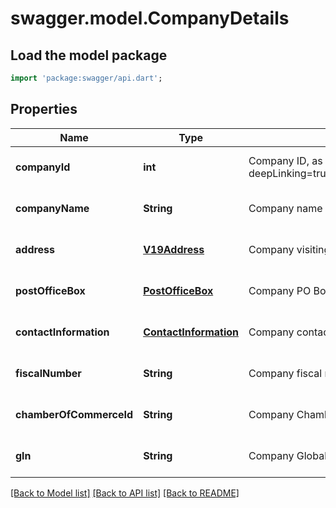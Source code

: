 # swagger.model.CompanyDetails

## Load the model package
```dart
import 'package:swagger/api.dart';
```

## Properties
Name | Type | Description | Notes
------------ | ------------- | ------------- | -------------
**companyId** | **int** | Company ID, as retrievable from &lt;a href&#x3D;\&quot;?deepLinking&#x3D;true#/Company/GetAllCompanies\&quot;&gt;/api/Company&lt;/a&gt; | [optional] [default to null]
**companyName** | **String** | Company name | [optional] [default to null]
**address** | [**V19Address**](V19Address.md) | Company visiting address | [optional] [default to null]
**postOfficeBox** | [**PostOfficeBox**](PostOfficeBox.md) | Company PO Box | [optional] [default to null]
**contactInformation** | [**ContactInformation**](ContactInformation.md) | Company contact information | [optional] [default to null]
**fiscalNumber** | **String** | Company fiscal number | [optional] [default to null]
**chamberOfCommerceId** | **String** | Company Chamber of Commerce Identification | [optional] [default to null]
**gln** | **String** | Company Global Location Number | [optional] [default to null]

[[Back to Model list]](../README.md#documentation-for-models) [[Back to API list]](../README.md#documentation-for-api-endpoints) [[Back to README]](../README.md)


